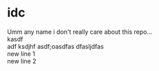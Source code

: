 # idc
Umm any name i don't really care about this repo...
<br>
kasdf
<br>
adf
ksdjhf
asdf;oasdfas
dfasljdfas
<br>
new line 1
<br>
new line 2
